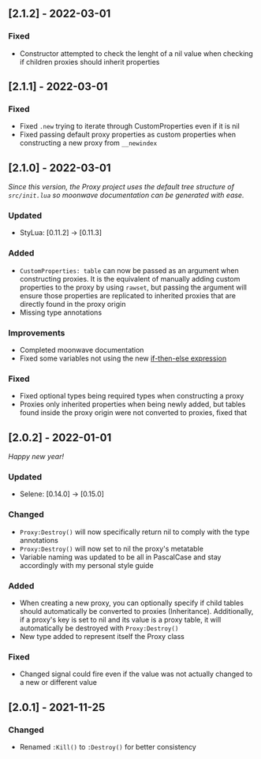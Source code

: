 ## [2.1.2] - 2022-03-01

### Fixed
- Constructor attempted to check the lenght of a nil value when checking if children proxies should inherit properties

## [2.1.1] - 2022-03-01

### Fixed
- Fixed `.new` trying to iterate through CustomProperties even if it is nil
- Fixed passing default proxy properties as custom properties when constructing a new proxy from `__newindex` 

## [2.1.0] - 2022-03-01

*Since this version, the Proxy project uses the default tree structure of `src/init.lua` so moonwave documentation can be generated with ease.*

### Updated
- StyLua: [0.11.2] -> [0.11.3]

### Added
- `CustomProperties: table` can now be passed as an argument when constructing proxies. It is the equivalent of manually adding custom properties to
the proxy by using `rawset`, but passing the argument will ensure those properties are replicated to inherited proxies that are directly found in the
proxy origin
- Missing type annotations

### Improvements
- Completed moonwave documentation
- Fixed some variables not using the new [if-then-else expression](https://devforum.roblox.com/t/luau-recap-october-2021/1531825)

### Fixed
- Fixed optional types being required types when constructing a proxy
- Proxies only inherited properties when being newly added, but tables found inside the proxy origin were not converted to proxies, fixed that

## [2.0.2] - 2022-01-01

*Happy new year!*
### Updated
- Selene: [0.14.0] -> [0.15.0]

### Changed
- `Proxy:Destroy()` will now specifically return nil to comply with the type annotations
- `Proxy:Destroy()` will now set to nil the proxy's metatable
- Variable naming was updated to be all in PascalCase and stay accordingly with my personal style guide

### Added
- When creating a new proxy, you can optionally specify if child tables should automatically be converted to proxies (Inheritance). Additionally,
if a proxy's key is set to nil and its value is a proxy table, it will automatically be destroyed with `Proxy:Destroy()`
- New type added to represent itself the Proxy class

### Fixed
- Changed signal could fire even if the value was not actually changed to a new or different value

## [2.0.1] - 2021-11-25

### Changed
- Renamed `:Kill()` to `:Destroy()` for better consistency